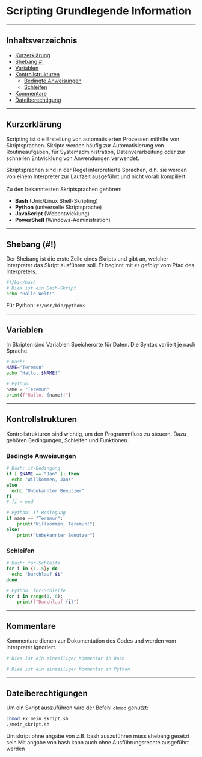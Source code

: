 # Scripting Grundlegende Information
---

## Inhaltsverzeichnis
- [Kurzerklärung](#kurzerklärung)
- [Shebang #!](#shebang)
- [Variablen](#variablen)
- [Kontrollstrukturen](#kontrollstrukturen)
  - [Bedingte Anweisungen](#bedingte-anweisungen)
  - [Schleifen](#schleifen)
- [Kommentare](#kommentare)
- [Dateiberechtigung](#dateiberechtigungen)

---

## Kurzerklärung

Scripting ist die Erstellung von automatisierten Prozessen mithilfe von 
Skriptsprachen. Skripte werden häufig zur Automatisierung von 
Routineaufgaben, für Systemadministration, Datenverarbeitung oder zur 
schnellen Entwicklung von Anwendungen verwendet. 


Skriptsprachen sind in der Regel interpretierte Sprachen, d.h. sie werden 
von einem Interpreter zur Laufzeit ausgeführt und nicht vorab kompiliert. 
<br><br>Zu den bekanntesten Skriptsprachen gehören:

- **Bash** (Unix/Linux Shell-Skripting)
- **Python** (universelle Skriptsprache)
- **JavaScript** (Webentwicklung)
- **PowerShell** (Windows-Administration)

---

## Shebang (#!)

Der Shebang ist die erste Zeile eines Skripts und gibt an, welcher 
Interpreter das Skript ausführen soll. Er beginnt mit `#!` gefolgt vom 
Pfad des Interpreters.

```bash
#!/bin/bash
# Dies ist ein Bash-Skript
echo "Hallo Welt!"
```

Für Python: `#!/usr/bin/python3`

---

## Variablen

In Skripten sind Variablen Speicherorte für Daten. Die Syntax variiert je 
nach Sprache.

```bash
# Bash:
NAME="Teremun"
echo "Hallo, $NAME!"
```

```python
# Python:
name = "Teremun"
print(f"Hallo, {name}!")
```

---

## Kontrollstrukturen

Kontrollstrukturen sind wichtig, um den Programmfluss zu steuern. 
Dazu gehören Bedingungen, Schleifen und Funktionen.

### Bedingte Anweisungen

```bash
# Bash: if-Bedingung
if [ $NAME == "Jan" ]; then
  echo "Willkommen, Jan!"
else
  echo "Unbekannter Benutzer"
fi
# fi = end
```

```python
# Python: if-Bedingung
if name == "Teremun":
    print("Willkommen, Teremun!")
else:
    print("Unbekannter Benutzer")
```

### Schleifen

```bash
# Bash: for-Schleife
for i in {1..5}; do
  echo "Durchlauf $i"
done
```

```python
# Python: for-Schleife
for i in range(1, 6):
    print(f"Durchlauf {i}")
```

---

## Kommentare

Kommentare dienen zur Dokumentation des Codes und werden vom Interpreter 
ignoriert.

```bash
# Dies ist ein einzeiliger Kommentar in Bash
```

```python
# Dies ist ein einzeiliger Kommentar in Python
```

---

## Dateiberechtigungen

Um ein Skript auszuführen wird der Befehl `chmod` genutzt:

```bash
chmod +x mein_skript.sh
./mein_skript.sh
```
Um skript ohne angabe von z.B. bash auszuführen muss shebang gesetzt sein
Mit angabe von bash kann auch ohne Ausführungsrechte ausgeführt werden
